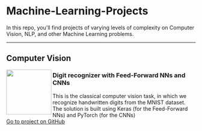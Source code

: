 # Machine-Learning-Projects
In this repo, you'll find projects of varying levels of complexity on Computer Vision, NLP, and other Machine Learning problems.

<hr/>
<h2> Computer Vision </h2>
<img align='left' src="https://github.com/leutrim-uka/Machine-Learning-Projects/assets/67911249/2266f2d5-0c87-4918-8f85-1df1d45ab439" height=120 width=120>

<h3>Digit recognizer with Feed-Forward NNs and CNNs</h3>
This is the classical computer vision task, in which we recognize handwritten digits from the MNIST dataset.
The solution is built using Keras (for the Feed-Forward NNs) and PyTorch (for the CNNs) <br/>
<a href="https://github.com/leutrim-uka/Machine-Learning-Projects/blob/main/computer_vision/digit-recognizer-pytorch-keras.ipynb" target="_blank">Go to project on GitHub</a>
